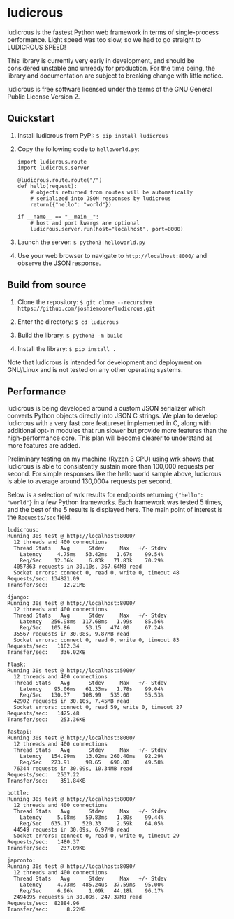 # ludicrous
ludicrous is the fastest Python web framework in terms of single-process performance. Light speed was too slow, so we had to go straight to LUDICROUS SPEED!

This library is currently very early in development, and should be considered unstable and unready for production. For the time being, the library and documentation are subject to breaking change with little notice.

ludicrous is free software licensed under the terms of the GNU General Public License Version 2.

## Quickstart

1. Install ludicrous from PyPI: `$ pip install ludicrous`

2. Copy the following code to `helloworld.py`:
   ```
   import ludicrous.route
   import ludicrous.server

   @ludicrous.route.route("/")
   def hello(request):
       # objects returned from routes will be automatically
       # serialized into JSON responses by ludicrous
       return({"hello": "world"})

   if __name__ == "__main__":
       # host and port kwargs are optional
       ludicrous.server.run(host="localhost", port=8000)
   ```

3. Launch the server: `$ python3 helloworld.py`

4. Use your web browser to navigate to `http://localhost:8000/` and observe the JSON response.

## Build from source
1. Clone the repository: `$ git clone --recursive https://github.com/joshiemoore/ludicrous.git`

2. Enter the directory: `$ cd ludicrous`

3. Build the library: `$ python3 -m build`

4. Install the library: `$ pip install .`

Note that ludicrous is intended for development and deployment on GNU/Linux and is not tested on any other operating systems.

## Performance
ludicrous is being developed around a custom JSON serializer which converts Python objects directly into JSON C strings. We plan to develop ludicrous with a very fast core featureset implemented in C, along with additional opt-in modules that run slower but provide more features than the high-performance core. This plan will become clearer to understand as more features are added.

Preliminary testing on my machine (Ryzen 3 CPU) using [wrk](https://github.com/wg/wrk) shows that ludicrous is able to consistently sustain more than 100,000 requests per second. For simple responses like the hello world sample above, ludicrous is able to average around 130,000+ requests per second.

Below is a selection of wrk results for endpoints returning `{"hello": "world"}` in a few Python frameworks. Each framework was tested 5 times, and the best of the 5 results is displayed here. The main point of interest is the `Requests/sec` field.

```
ludicrous:
Running 30s test @ http://localhost:8000/
  12 threads and 400 connections
  Thread Stats   Avg      Stdev     Max   +/- Stdev
    Latency     4.75ms   53.42ms   1.67s    99.54%
    Req/Sec    12.36k     6.83k   71.83k    70.29%
  4057863 requests in 30.10s, 367.64MB read
  Socket errors: connect 0, read 0, write 0, timeout 48
Requests/sec: 134821.09
Transfer/sec:     12.21MB

django:
Running 30s test @ http://localhost:8000/
  12 threads and 400 connections
  Thread Stats   Avg      Stdev     Max   +/- Stdev
    Latency   256.98ms  117.68ms   1.99s    85.56%
    Req/Sec   105.86     53.15   474.00     67.24%
  35567 requests in 30.08s, 9.87MB read
  Socket errors: connect 0, read 0, write 0, timeout 83
Requests/sec:   1182.34
Transfer/sec:    336.02KB

flask:
Running 30s test @ http://localhost:5000/
  12 threads and 400 connections
  Thread Stats   Avg      Stdev     Max   +/- Stdev
    Latency    95.06ms   61.33ms   1.78s    99.04%
    Req/Sec   130.37    108.99   535.00     55.53%
  42902 requests in 30.10s, 7.45MB read
  Socket errors: connect 0, read 59, write 0, timeout 27
Requests/sec:   1425.48
Transfer/sec:    253.36KB

fastapi:
Running 30s test @ http://localhost:8000/
  12 threads and 400 connections
  Thread Stats   Avg      Stdev     Max   +/- Stdev
    Latency   154.99ms   13.02ms 260.40ms   92.29%
    Req/Sec   223.91     98.65   690.00     49.58%
  76344 requests in 30.09s, 10.34MB read
Requests/sec:   2537.22
Transfer/sec:    351.84KB

bottle:
Running 30s test @ http://localhost:8000/
  12 threads and 400 connections
  Thread Stats   Avg      Stdev     Max   +/- Stdev
    Latency     5.08ms   59.83ms   1.80s    99.44%
    Req/Sec   635.17    520.33     2.59k    64.05%
  44549 requests in 30.09s, 6.97MB read
  Socket errors: connect 0, read 0, write 0, timeout 29
Requests/sec:   1480.37
Transfer/sec:    237.09KB

japronto:
Running 30s test @ http://localhost:8080/
  12 threads and 400 connections
  Thread Stats   Avg      Stdev     Max   +/- Stdev
    Latency     4.73ms  485.24us  37.59ms   95.00%
    Req/Sec     6.96k     1.09k   44.18k    96.17%
  2494095 requests in 30.09s, 247.37MB read
Requests/sec:  82884.96
Transfer/sec:      8.22MB
```
